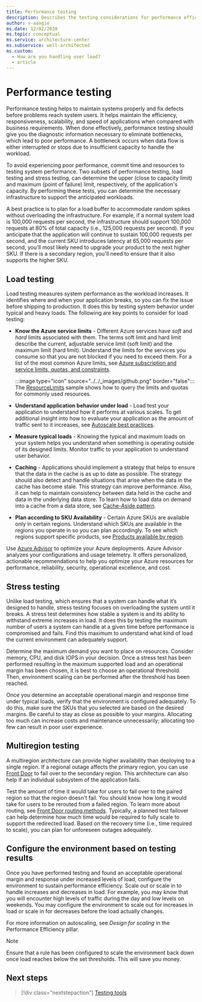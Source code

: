 ```yaml
---
title: Performance testing
description: Describes the testing considerations for performance efficiency
author: v-aangie
ms.date: 12/02/2020
ms.topic: conceptual
ms.service: architecture-center
ms.subservice: well-architected
ms.custom:
  - How are you handling user load?
  - article
---
```


# Performance testing

Performance testing helps to maintain systems properly and fix defects before problems reach system users. It helps maintain the efficiency, responsiveness, scalability, and speed of applications when compared with business requirements. When done effectively, performance testing should give you the diagnostic information necessary to eliminate bottlenecks, which lead to poor performance. A bottleneck occurs when data flow is either interrupted or stops due to insufficient capacity to handle the workload.

To avoid experiencing poor performance, commit time and resources to testing system performance. Two subsets of performance testing, load testing and stress testing, can determine the upper (close to capacity limit) and maximum (point of failure) limit, respectively, of the application's capacity. By performing these tests, you can determine the necessary infrastructure to support the anticipated workloads. 

A best practice is to plan for a load buffer to accommodate random spikes without overloading the infrastructure. For example, if a normal system load is 100,000 requests per second, the infrastructure should support 100,000 requests at 80% of total capacity (i.e., 125,000 requests per second). If you anticipate that the application will continue to sustain 100,000 requests per second, and the current SKU introduces latency at 65,000 requests per second, you'll most likely need to upgrade your product to the next higher SKU. If there is a secondary region, you'll need to ensure that it also supports the higher SKU.

## Load testing

Load testing measures system performance as the workload increases. It identifies where and when your application breaks, so you can fix the issue before shipping to production. It does this by testing system behavior under typical and heavy loads. The following are key points to consider for load testing:

- **Know the Azure service limits** - Different Azure services have *soft* and *hard* limits associated with them. The terms soft limit and hard limit describe the current, adjustable service limit (soft limit) and the maximum limit (hard limit). Understand the limits for the services you consume so that you are not blocked if you need to exceed them. For a list of the most common Azure limits, see [Azure subscription and service limits, quotas, and constraints](https://docs.microsoft.com/azure/azure-resource-manager/management/azure-subscription-service-limits).

  :::image type="icon" source="../../_images/github.png" border="false"::: The [ResourceLimits](https://github.com/mspnp/samples/tree/master/OperationalExcellence/ResourceLimits) sample shows how to query the limits and quotas for commonly used resources.

- **Understand application behavior under load** - Load test your application to understand how it performs at various scales. To get additional insight into how to evaluate your application as the amount of traffic sent to it increases, see [Autoscale best practices](https://docs.microsoft.com/azure/azure-monitor/platform/autoscale-best-practices).

- **Measure typical loads** - Knowing the typical and maximum loads on your system helps you understand when something is operating outside of its designed limits.  Monitor traffic to your application to understand user behavior.

- **Caching** - Applications should implement a strategy that helps to ensure that the data in the cache is as up to date as possible. The strategy should also detect and handle situations that arise when the data in the cache has become stale. This strategy can improve performance. Also, it can help to maintain consistency between data held in the cache and data in the underlying data store. To learn how to load data on demand into a cache from a data store, see [Cache-Aside pattern](https://docs.microsoft.com/azure/architecture/patterns/cache-aside).

- **Plan according to SKU Availability** - Certain Azure SKUs are available only in certain regions. Understand which SKUs are available in the regions you operate in so you can plan accordingly. To see which regions support specific products, see [Products available by region](https://azure.microsoft.com/global-infrastructure/services/).

Use [Azure Advisor](https://azure.microsoft.com/services/advisor/) to optimize your Azure deployments. Azure Advisor analyzes your configurations and usage telemetry. It offers personalized, actionable recommendations to help you optimize your Azure resources for performance, reliability, security, operational excellence, and cost.

## Stress testing

Unlike load testing, which ensures that a system can handle what it’s designed to handle, stress testing focuses on overloading the system until it breaks. A stress test determines how stable a system is and its ability to withstand extreme increases in load. It does this by testing the maximum number of users a system can handle at a given time before performance is compromised and fails. Find this maximum to understand what kind of load the current environment can adequately support.

Determine the maximum demand you want to place on resources. Consider memory, CPU, and disk IOPS in your decision. Once a stress test has been performed resulting in the maximum supported load and an operational margin has been chosen, it is best to choose an operational threshold. Then, environment scaling can be performed after the threshold has been reached.

Once you determine an acceptable operational margin and response time under typical loads, verify that the environment is configured adequately. To do this, make sure the SKUs that you selected are based on the desired margins. Be careful to stay as close as possible to your margins. Allocating too much can increase costs and maintenance unnecessarily; allocating too few can result in poor user experience.

## Multiregion testing

A multiregion architecture can provide higher availability than deploying to a single region. If a regional outage affects the primary region, you can use [Front Door](https://docs.microsoft.com/azure/frontdoor/front-door-overview) to fail over to the secondary region. This architecture can also help if an individual subsystem of the application fails.

Test the amount of time it would take for users to fail over to the paired region so that the region doesn't fail. You should know how long it would take for users to be rerouted from a failed region. To learn more about routing, see [Front Door routing methods](https://docs.microsoft.com/azure/frontdoor/front-door-routing-methods#priority-based-traffic-routing). Typically, a planned test failover can help determine how much time would be required to fully scale to support the redirected load. Based on the recovery time (i.e., time required to scale), you can plan for unforeseen outages adequately.

## Configure the environment based on testing results

Once you have performed testing and found an acceptable operational margin and response under increased levels of load, configure the environment to sustain performance efficiency. Scale out or scale in to handle increases and decreases in load. For example, you may know that you will encounter high levels of traffic during the day and low levels on weekends. You may configure the environment to scale out for increases in load or scale in for decreases before the load actually changes.

For more information on autoscaling, see *Design for scaling* in the Performance Efficiency pillar. <!--Add link -->

> [!NOTE]
> Ensure that a rule has been configured to scale the environment back down once load reaches below the set thresholds. This will save you money.

## Next steps

>[!div class="nextstepaction"]
>[Testing tools](https://docs.microsoft.com/azure/architecture/framework/scalability/testing-tools)